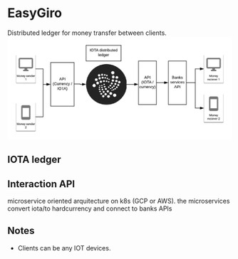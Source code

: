# EasyGiro

Distributed ledger for money transfer between clients. 
<img src="./EasyGiro.png">


## IOTA ledger

## Interaction API

microservice oriented arquitecture on k8s (GCP or AWS).
the microservices convert iota/to hardcurrency and connect to banks APIs

## Notes
* Clients can be any IOT devices. 
